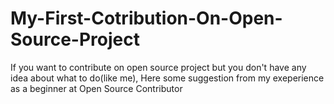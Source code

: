 # My-First-Cotribution-On-Open-Source-Project
If you want to contribute on open source project but you don't have any idea about what to do(like me), Here some suggestion from my exeperience as a beginner at Open Source Contributor
